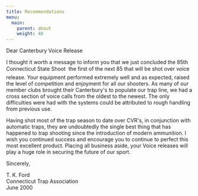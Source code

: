 ```yaml
---
title: Recommendations
menu:
  main:
    parent: about
    weight: 40
---
```

Dear Canterbury Voice Release

I thought it worth a message to inform you that we just concluded the 85th Connecticut State Shoot  the first of the next 85 that will be shot over voice release. Your equipment performed extremely well and as expected, raised the level of competition and enjoyment for all our shooters. As many of our member clubs brought their Canterbury's to populate our trap line, we had a cross section of voice calls from the oldest to the newest. The only difficulties were had with the systems could be attributed to rough handling from previous use.

Having shot most of the trap season to date over CVR's, in conjunction with automatic traps, they are undoubtedly the single best thing that has happened to trap shooting since the introduction of modern ammunition. I wish you continued success and encourage you to continue to perfect this most excellent product. Placing all business aside, your Voice releases will play a huge role in securing the future of our sport.

Sincerely,

T. K. Ford  
Connecticut Trap Association  
June 2000